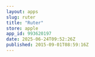 ```yaml
---
layout: apps
slug: ruter
title: "Ruter"
store: apple
app_id: 993620197
date: 2025-06-24T09:52:26Z
published: 2015-09-01T08:59:16Z
---
```

